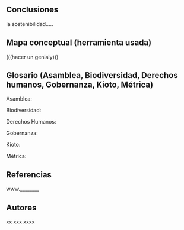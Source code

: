 ## Conclusiones

la sostenibilidad.....



## Mapa conceptual (herramienta usada)

(((hacer un genialy)))


## Glosario (Asamblea, Biodiversidad, Derechos humanos, Gobernanza, Kioto, Métrica)


Asamblea:

Biodiversidad:

Derechos Humanos:

Gobernanza:

Kioto:

Métrica:


## Referencias


www.________


## Autores
xx
xxx
xxxx



